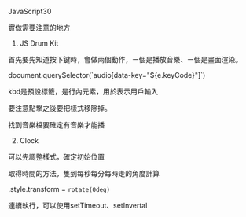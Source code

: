  JavaScript30

實做需要注意的地方

01. JS Drum Kit

首先要先知道按下鍵時，會做兩個動作，ㄧ個是播放音樂、ㄧ個是畫面渲染。

document.querySelector(\`audio[data-key="${e.keyCode}"]\`) 

kbd是預設標籤，是行內元素，用於表示用戶輸入

要注意點擊之後要把樣式移除掉。

找到音樂檔要確定有音樂才能播 


02. Clock


可以先調整樣式，確定初始位置

取得時間的方法，隻到每秒每分每時走的角度計算

.style.transform = `rotate(0deg)`

連續執行，可以使用setTimeout、setInvertal
